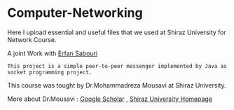# Computer-Networking
Here I upload essential and useful files that we used at Shiraz University for Network Course.

A joint Work with [Erfan Sabouri](https://github.com/erfaansabouri)


`This project is a simple peer-to-peer messenger implemented by Java as socket programming project.`


This course was tought by Dr.Mohammadreza Mousavi at Shiraz University.

More about Dr.Mousavi : [Google Scholar](https://scholar.google.com/citations?user=sY3EbYsAAAAJ&hl=en) , [Shiraz University Homepage](http://shirazu.ac.ir/faculty/home/smmosavi/en)
 
